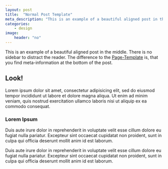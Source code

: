```yaml
---
layout: post
title:  "Normal Post Template"
meta_description: "This is an example of a beautiful aligned post in the middle. There is no sidebar to distract the reader. The difference to the Page-Template is, that you find meta-information at the bottom of the post."
categories:
    - design
image:
    header: "no"
---
```

<p class="teaser">
This is an example of a beautiful aligned post in the middle. There is no sidebar to distract the reader. The difference to the <a href='{{ site.url }}/design/page/'>Page-Template</a> is, that you find meta-information at the bottom of the post.</p>

## Look!

Lorem ipsum dolor sit amet, consectetur adipisicing elit, sed do eiusmod tempor incididunt ut labore et dolore magna aliqua. Ut enim ad minim veniam, quis nostrud exercitation ullamco laboris nisi ut aliquip ex ea commodo consequat.

### Lorem Ipsum

Duis aute irure dolor in reprehenderit in voluptate velit esse cillum dolore eu fugiat nulla pariatur. Excepteur sint occaecat cupidatat non proident, sunt in culpa qui officia deserunt mollit anim id est laborum.

Duis aute irure dolor in reprehenderit in voluptate velit esse cillum dolore eu fugiat nulla pariatur. Excepteur sint occaecat cupidatat non proident, sunt in culpa qui officia deserunt mollit anim id est laborum.
